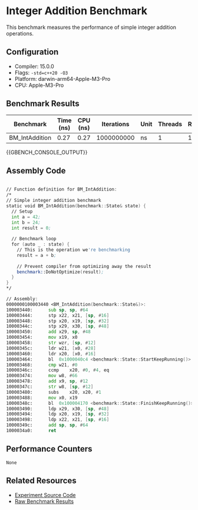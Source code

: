 # Integer Addition Benchmark

This benchmark measures the performance of simple integer addition operations.

## Configuration

- Compiler: 15.0.0
- Flags: `-std=c++20 -O3`
- Platform: darwin-arm64-Apple-M3-Pro
- CPU: Apple-M3-Pro

## Benchmark Results

| Benchmark | Time (ns) | CPU (ns) | Iterations | Unit | Threads | Reps |
| --------- | --------- | -------- | ---------- | ---- | ------- | ---- |
| BM_IntAddition | 0.27 | 0.27 | 1000000000 | ns | 1 | 1 |


{{GBENCH_CONSOLE_OUTPUT}}

## Assembly Code

```asm

// Function definition for BM_IntAddition:
/*
// Simple integer addition benchmark
static void BM_IntAddition(benchmark::State& state) {
  // Setup
  int a = 42;
  int b = 24;
  int result = 0;
  
  // Benchmark loop
  for (auto _ : state) {
    // This is the operation we're benchmarking
    result = a + b;
    
    // Prevent compiler from optimizing away the result
    benchmark::DoNotOptimize(result);
  }
}
*/

// Assembly:
0000000100003440 <BM_IntAddition(benchmark::State&)>:
100003440:     	sub	sp, sp, #64
100003444:     	stp	x22, x21, [sp, #16]
100003448:     	stp	x20, x19, [sp, #32]
10000344c:     	stp	x29, x30, [sp, #48]
100003450:     	add	x29, sp, #48
100003454:     	mov	x19, x0
100003458:     	str	wzr, [sp, #12]
10000345c:     	ldr	w21, [x0, #28]
100003460:     	ldr	x20, [x0, #16]
100003464:     	bl	0x1000040c4 <benchmark::State::StartKeepRunning()>
100003468:     	cmp	w21, #0
10000346c:     	ccmp	x20, #0, #4, eq
100003474:     	mov	w8, #66
100003478:     	add	x9, sp, #12
10000347c:     	str	w8, [sp, #12]
100003480:     	subs	x20, x20, #1
100003488:     	mov	x0, x19
10000348c:     	bl	0x100004170 <benchmark::State::FinishKeepRunning()>
100003490:     	ldp	x29, x30, [sp, #48]
100003494:     	ldp	x20, x19, [sp, #32]
100003498:     	ldp	x22, x21, [sp, #16]
10000349c:     	add	sp, sp, #64
1000034a0:     	ret


```

## Performance Counters

```
None
```

## Related Resources

- [Experiment Source Code](../../../../../../experiments/int_addition)
- [Raw Benchmark Results](../../../../../../results/darwin-arm64-Apple-M3-Pro/gcc-15.0.0/Release_O3/f7343e8a/int_addition)
